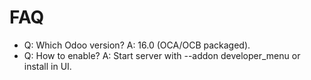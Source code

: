 # FAQ

- Q: Which Odoo version? A: 16.0 (OCA/OCB packaged).
- Q: How to enable? A: Start server with --addon developer_menu or install in UI.
